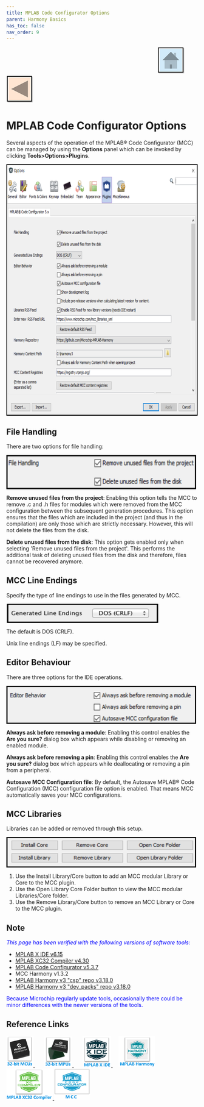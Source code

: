 ```yaml
---
title: MPLAB Code Configurator Options
parent: Harmony Basics
has_toc: false
nav_order: 9
---
```


&nbsp;&nbsp;&nbsp;&nbsp;&nbsp;&nbsp;&nbsp;&nbsp;&nbsp;&nbsp;&nbsp;&nbsp;&nbsp;&nbsp;&nbsp;&nbsp;&nbsp;&nbsp;&nbsp;&nbsp;&nbsp;&nbsp;&nbsp;&nbsp;&nbsp;&nbsp;&nbsp;&nbsp; &nbsp;&nbsp;&nbsp;&nbsp;&nbsp;&nbsp;&nbsp;&nbsp;&nbsp;&nbsp;&nbsp;&nbsp;&nbsp;&nbsp;&nbsp;&nbsp;&nbsp;&nbsp;&nbsp;&nbsp;&nbsp;&nbsp;&nbsp;&nbsp;&nbsp;&nbsp;&nbsp;&nbsp;&nbsp;&nbsp;&nbsp;&nbsp;&nbsp;&nbsp;&nbsp;&nbsp;&nbsp;&nbsp;&nbsp;&nbsp;&nbsp;&nbsp;&nbsp;&nbsp;&nbsp;&nbsp;&nbsp;&nbsp;&nbsp;&nbsp;&nbsp;&nbsp;&nbsp;&nbsp;&nbsp;&nbsp;&nbsp;&nbsp;&nbsp;&nbsp;&nbsp;&nbsp;&nbsp;&nbsp;&nbsp;&nbsp;&nbsp;&nbsp;&nbsp;&nbsp;&nbsp;&nbsp;[<img src="../../r_images/quick_home.png" title="Home">](../../../readme.md) [<img src="../../r_images/quick_back.png"  title="Back">](../readme.md)


# MPLAB Code Configurator Options
Several aspects of the operation of the MPLAB® Code Configurator (MCC) can be managed by using the **Options** panel which can be invoked by clicking **Tools>Options>Plugins**.

<img src = "images/options.png" width="750" height="660" align="middle">

## File Handling
There are two options for file handling:

<img src = "images/file_handling.png" width="500" height="90" align="middle">

**Remove unused files from the project**:  Enabling this option tells the MCC to remove .c and .h files for modules which were removed from the MCC configuration between the subsequent generation procedures. This option ensures that the files which are included in the project (and thus in the compilation) are only those which are strictly necessary. However, this will not delete the files from the disk.

**Delete unused files from the disk**:  This option gets enabled only when selecting 'Remove unused files from the project'. This performs the additional task of deleting unused files from the disk and therefore, files cannot be recovered anymore.
## MCC Line Endings
Specify the type of line endings to use in the files generated by MCC.

<img src = "images/line_ending.png" width="400" height="50" align="middle">

The default is DOS (CRLF).

Unix line endings (LF) may be specified.

## Editor Behaviour
There are three options for the IDE operations.

<img src = "images/auto_save.png" width="500" height="100" align="middle">

**Always ask before removing a module**: Enabling this control enables the **Are you sure?** dialog box which appears while disabling or removing an enabled module.

**Always ask before removing a pin**: Enabling this control enables the **Are you sure?** dialog box which appears while deallocating or removing a pin from a
peripheral.

**Autosave MCC Configuration file**: By default, the Autosave MPLAB® Code Configuration (MCC) configuration file option is enabled. That means MCC automatically saves your MCC configurations.

## MCC Libraries
Libraries can be added or removed through this setup.

<img src = "images/mcc_lib.png" width="500" height="80" align="middle">

1. Use the Install Library/Core button to add an MCC modular Library or Core to the MCC plugin.
2. Use the Open Library Core Folder button to view the MCC modular Libraries/Core folder.
3. Use the Remove Library/Core button to remove an MCC Library or Core to the MCC plugin.

## Note
<span style="color:blue"> *This page has been verified with the following versions of software tools:*</span>
- [MPLAB X IDE v6.15](https://www.microchip.com/mplab/mplab-x-ide)
- [MPLAB XC32 Compiler v4.30](https://www.microchip.com/mplab/compilers)
- [MPLAB Code Configurator v5.3.7](https://www.microchip.com/en-us/tools-resources/configure/mplab-code-configurator) 
- MCC Harmony v1.3.2
- [MPLAB Harmony v3 "csp" repo v3.18.0](https://github.com/Microchip-MPLAB-Harmony/csp/releases/tag/v3.18.0)
- [MPLAB Harmony v3 "dev_packs" repo v3.18.0](https://github.com/Microchip-MPLAB-Harmony/dev_packs/releases/tag/v3.18.0)

<span style="color:blue"> Because Microchip regularly update tools, occasionally there could be minor differences with the newer versions of the tools. </span>

## Reference Links
[<a href="https://www.microchip.com/design-centers/32-bit" target="_blank"> <img src="../../r_images/32_bit_mcus.png"> </a>]()  &nbsp; &nbsp; &nbsp; [<a href="https://www.microchip.com/design-centers/32-bit-mpus" target="_blank"> <img src="../../r_images/32_bit_mpus.png"> </a>]()  &nbsp; &nbsp; &nbsp; [<a href="https://www.microchip.com/mplab/mplab-x-ide" target="_blank"> <img src="../../r_images/mplab_x_ide.png"> </a>]()  &nbsp; &nbsp; [<a href="https://www.microchip.com/mplab/mplab-harmony" target="_blank"> <img src="../../r_images/mplab_harmony.png"> </a>]() [<a href="https://www.microchip.com/mplab/compilers" target="_blank"> <img src="../../r_images/mplab_compiler.png"> </a>]() [<a href="https://www.microchip.com/en-us/tools-resources/configure/mplab-code-configurator" target="_blank"> <img src="../../r_images/mcc_harmony.png"> </a>]()
